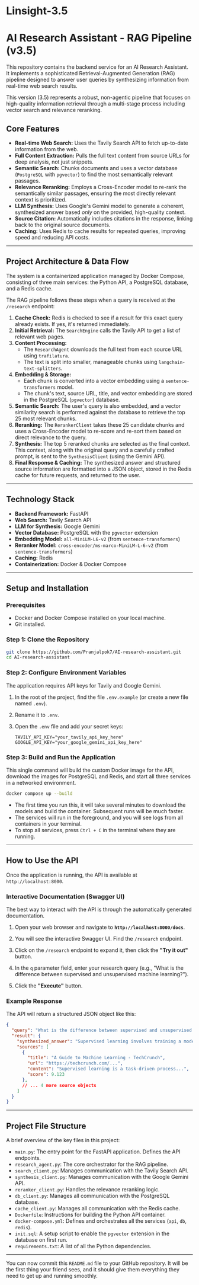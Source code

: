 # Linsight-3.5

# AI Research Assistant - RAG Pipeline (v3.5)

This repository contains the backend service for an AI Research Assistant. It implements a sophisticated Retrieval-Augmented Generation (RAG) pipeline designed to answer user queries by synthesizing information from real-time web search results.

This version (3.5) represents a robust, non-agentic pipeline that focuses on high-quality information retrieval through a multi-stage process including vector search and relevance reranking.

## Core Features

-   **Real-time Web Search:** Uses the Tavily Search API to fetch up-to-date information from the web.
-   **Full Content Extraction:** Pulls the full text content from source URLs for deep analysis, not just snippets.
-   **Semantic Search:** Chunks documents and uses a vector database (`PostgreSQL` with `pgvector`) to find the most semantically relevant passages.
-   **Relevance Reranking:** Employs a Cross-Encoder model to re-rank the semantically similar passages, ensuring the most directly relevant context is prioritized.
-   **LLM Synthesis:** Uses Google's Gemini model to generate a coherent, synthesized answer based *only* on the provided, high-quality context.
-   **Source Citation:** Automatically includes citations in the response, linking back to the original source documents.
-   **Caching:** Uses Redis to cache results for repeated queries, improving speed and reducing API costs.

---

## Project Architecture & Data Flow

The system is a containerized application managed by Docker Compose, consisting of three main services: the Python API, a PostgreSQL database, and a Redis cache.

The RAG pipeline follows these steps when a query is received at the `/research` endpoint:

1.  **Cache Check:** Redis is checked to see if a result for this exact query already exists. If yes, it's returned immediately.
2.  **Initial Retrieval:** The `SearchEngine` calls the Tavily API to get a list of relevant web pages.
3.  **Content Processing:**
    -   The `ResearchAgent` downloads the full text from each source URL using `trafilatura`.
    -   The text is split into smaller, manageable chunks using `langchain-text-splitters`.
4.  **Embedding & Storage:**
    -   Each chunk is converted into a vector embedding using a `sentence-transformers` model.
    -   The chunk's text, source URL, title, and vector embedding are stored in the PostgreSQL (`pgvector`) database.
5.  **Semantic Search:** The user's query is also embedded, and a vector similarity search is performed against the database to retrieve the top 25 most relevant chunks.
6.  **Reranking:** The `RerankerClient` takes these 25 candidate chunks and uses a Cross-Encoder model to re-score and re-sort them based on direct relevance to the query.
7.  **Synthesis:** The top 5 reranked chunks are selected as the final context. This context, along with the original query and a carefully crafted prompt, is sent to the `SynthesisClient` (using the Gemini API).
8.  **Final Response & Caching:** The synthesized answer and structured source information are formatted into a JSON object, stored in the Redis cache for future requests, and returned to the user.

---

## Technology Stack

-   **Backend Framework:** FastAPI
-   **Web Search:** Tavily Search API
-   **LLM for Synthesis:** Google Gemini
-   **Vector Database:** PostgreSQL with the `pgvector` extension
-   **Embedding Model:** `all-MiniLM-L6-v2` (from `sentence-transformers`)
-   **Reranker Model:** `cross-encoder/ms-marco-MiniLM-L-6-v2` (from `sentence-transformers`)
-   **Caching:** Redis
-   **Containerization:** Docker & Docker Compose

---

## Setup and Installation

### Prerequisites

-   Docker and Docker Compose installed on your local machine.
-   Git installed.

### Step 1: Clone the Repository

```bash
git clone https://github.com/Pranjalpok7/AI-research-assistant.git
cd AI-research-assistant
```

### Step 2: Configure Environment Variables

The application requires API keys for Tavily and Google Gemini.

1.  In the root of the project, find the file `.env.example` (or create a new file named `.env`).
2.  Rename it to `.env`.
3.  Open the `.env` file and add your secret keys:

    ```
    TAVILY_API_KEY="your_tavily_api_key_here"
    GOOGLE_API_KEY="your_google_gemini_api_key_here"
    ```

### Step 3: Build and Run the Application

This single command will build the custom Docker image for the API, download the images for PostgreSQL and Redis, and start all three services in a networked environment.

```bash
docker compose up --build
```

-   The first time you run this, it will take several minutes to download the models and build the container. Subsequent runs will be much faster.
-   The services will run in the foreground, and you will see logs from all containers in your terminal.
-   To stop all services, press `Ctrl + C` in the terminal where they are running.

---

## How to Use the API

Once the application is running, the API is available at `http://localhost:8000`.

### Interactive Documentation (Swagger UI)

The best way to interact with the API is through the automatically generated documentation.

1.  Open your web browser and navigate to **`http://localhost:8000/docs`**.

2.  You will see the interactive Swagger UI. Find the `/research` endpoint.

3.  Click on the `/research` endpoint to expand it, then click the **"Try it out"** button.

4.  In the `q` parameter field, enter your research query (e.g., "What is the difference between supervised and unsupervised machine learning?").

5.  Click the **"Execute"** button.

### Example Response

The API will return a structured JSON object like this:

```json
{
  "query": "What is the difference between supervised and unsupervised machine learning?",
  "result": {
    "synthesized_answer": "Supervised learning involves training a model on labeled data, where both the input and the desired output are known... [1]. In contrast, unsupervised learning works with unlabeled data, and the model tries to find patterns and structures on its own... [3, 4].",
    "sources": [
      {
        "title": "A Guide to Machine Learning - TechCrunch",
        "url": "https://techcrunch.com/...",
        "content": "Supervised learning is a task-driven process...",
        "score": 9.123
      },
      // ... 4 more source objects
    ]
  }
}
```

---
## Project File Structure

A brief overview of the key files in this project:

-   `main.py`: The entry point for the FastAPI application. Defines the API endpoints.
-   `research_agent.py`: The core orchestrator for the RAG pipeline.
-   `search_client.py`: Manages communication with the Tavily Search API.
-   `synthesis_client.py`: Manages communication with the Google Gemini API.
-   `reranker_client.py`: Handles the relevance reranking logic.
-   `db_client.py`: Manages all communication with the PostgreSQL database.
-   `cache_client.py`: Manages all communication with the Redis cache.
-   `Dockerfile`: Instructions for building the Python API container.
-   `docker-compose.yml`: Defines and orchestrates all the services (`api`, `db`, `redis`).
-   `init.sql`: A setup script to enable the `pgvector` extension in the database on first run.
-   `requirements.txt`: A list of all the Python dependencies.

---

You can now commit this `README.md` file to your GitHub repository. It will be the first thing your friend sees, and it should give them everything they need to get up and running smoothly.
